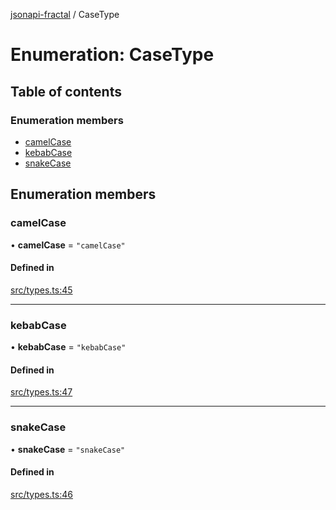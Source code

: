[jsonapi-fractal](../README.md) / CaseType

# Enumeration: CaseType

## Table of contents

### Enumeration members

- [camelCase](CaseType.md#camelcase)
- [kebabCase](CaseType.md#kebabcase)
- [snakeCase](CaseType.md#snakecase)

## Enumeration members

### camelCase

• **camelCase** = `"camelCase"`

#### Defined in

[src/types.ts:45](https://github.com/andersondanilo/jsonapi-fractal/blob/dec09c6/src/types.ts#L45)

---

### kebabCase

• **kebabCase** = `"kebabCase"`

#### Defined in

[src/types.ts:47](https://github.com/andersondanilo/jsonapi-fractal/blob/dec09c6/src/types.ts#L47)

---

### snakeCase

• **snakeCase** = `"snakeCase"`

#### Defined in

[src/types.ts:46](https://github.com/andersondanilo/jsonapi-fractal/blob/dec09c6/src/types.ts#L46)
